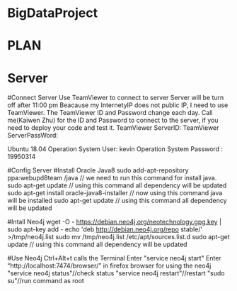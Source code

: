 # BigDataProject

# PLAN

# Server
  #Connect Server
   Use TeamViewer to connect to server
   Server will be turn off after 11:00 pm
  Beacause my InternetyIP does not public IP, I need to use TeamViewer.
  The TeamViewer ID and Password change each day.
  Call me(Kaiwen Zhu) for the ID and Password to connect to the server, if you need to deploy your code and test it.
  TeamViewer ServerID:
  TeamViewer ServerPassWord:

  Ubuntu 18.04
  Operation System User: kevin
  Operation System Password : 19950314

  #Config Server
  #Install Oracle Java8
  sudo add-apt-repository ppa:webupd8team /java // we need to run this command for install java.
  sudo apt-get update // using this command all dependency will be updated
  sudo apt-get install oracle-java8-installer // now using this command java will be installed
  sudo apt-get update // using this command all dependency will be updated

  #Intall Neo4j
  wget -O - https://debian.neo4j.org/neotechnology.gpg.key | sudo apt-key add -
  echo 'deb http://debian.neo4j.org/repo stable/' >/tmp/neo4j.list
  sudo mv /tmp/neo4j.list /etc/apt/sources.list.d
  sudo apt-get update // using this command all dependency will be updated

  #Use Neo4j
  Ctrl+Alt+t calls the Terminal
  Enter "service neo4j start"
  Enter “http://localhost:7474/browser/” in firefox browser for using the neo4j
  "service neo4j status"//check status
  "service neo4j restart"//restart
  "sudo su"//run command as root
